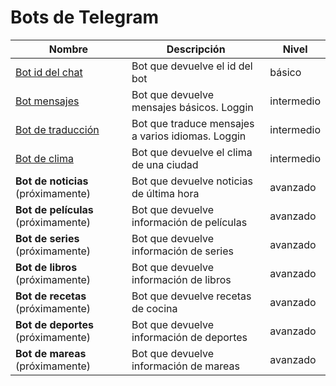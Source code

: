 # Bots de Telegram

| Nombre                                    | Descripción                                       | Nivel      |
| ----------------------------------------- | ------------------------------------------------- | ---------- |
| [Bot id del chat](./01_id_bot/)           | Bot que devuelve el id del bot                    | básico     |
| [Bot mensajes](./02_pruebas_bot/)         | Bot que devuelve mensajes básicos. Loggin         | intermedio |
| [Bot de traducción](./03_translator_bot/) | Bot que traduce mensajes a varios idiomas. Loggin | intermedio |
| [Bot de clima](./04_clima_bot/)           | Bot que devuelve el clima de una ciudad           | intermedio |
| **Bot de noticias** (próximamente)        | Bot que devuelve noticias de última hora          | avanzado   |
| **Bot de películas** (próximamente)       | Bot que devuelve información de películas         | avanzado   |
| **Bot de series** (próximamente)          | Bot que devuelve información de series            | avanzado   |
| **Bot de libros** (próximamente)          | Bot que devuelve información de libros            | avanzado   |
| **Bot de recetas** (próximamente)         | Bot que devuelve recetas de cocina                | avanzado   |
| **Bot de deportes** (próximamente)        | Bot que devuelve información de deportes          | avanzado   |
| **Bot de mareas** (próximamente)          | Bot que devuelve información de mareas            | avanzado   |
